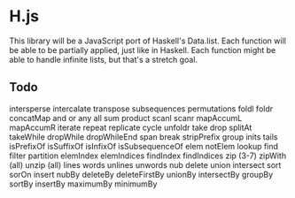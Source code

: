# H.js
This library will be a JavaScript port of Haskell's Data.list.
Each function will be able to be partially applied, just like in Haskell.
Each function might be able to handle infinite lists, but that's a stretch goal.

## Todo
intersperse
intercalate
transpose
subsequences
permutations
foldl
foldr
concatMap
and
or
any
all
sum
product
scanl
scanr
mapAccumL
mapAccumR
iterate
repeat
replicate
cycle
unfoldr
take
drop
splitAt
takeWhile
dropWhile
dropWhileEnd
span
break
stripPrefix
group
inits
tails
isPrefixOf
isSuffixOf
isInfixOf
isSubsequenceOf
elem
notElem
lookup
find
filter
partition
elemIndex
elemIndices
findIndex
findIndices
zip (3-7)
zipWith (all)
unzip (all)
lines
words
unlines
unwords
nub
delete
union
intersect
sort
sorOn
insert
nubBy
deleteBy
deleteFirstBy
unionBy
intersectBy
groupBy
sortBy
insertBy
maximumBy
minimumBy
